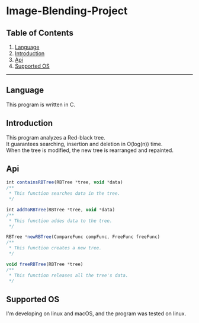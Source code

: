 <h1> Image-Blending-Project</h1>

## Table of Contents

1. [Language](#Language)
2. [Introduction](#introduction)
3. [Api](#Api)
4. [Supported OS](#supported-os)

---

## Language

This program is written in C.
<br>

## Introduction

This program analyzes a Red-black tree.<br>
It guarantees searching, insertion and deletion in O(log(n)) time.<br>
When the tree is modified, the new tree is rearranged and repainted.
<br>


## Api

```typescript
int containsRBTree(RBTree *tree, void *data)
/**
 * This function searches data in the tree.
 */

int addToRBTree(RBTree *tree, void *data)
/**
 * This function addes data to the tree.
 */

RBTree *newRBTree(CompareFunc compFunc, FreeFunc freeFunc)
/**
 * This function creates a new tree.
 */

void freeRBTree(RBTree *tree)
/**
 * This function releases all the tree's data.
 */

```

## Supported OS

I'm developing on linux and macOS, and the program was tested on linux.
    
